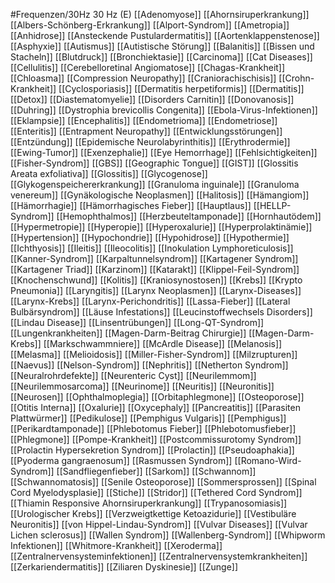 #Frequenzen/30Hz
30 Hz (E)
[[Adenomyose]]
[[Ahornsiruperkrankung]]
[[Albers-Schönberg-Erkrankung]]
[[Alport-Syndrom]]
[[Ametropia]]
[[Anhidrose]]
[[Ansteckende Pustulardermatitis]]
[[Aortenklappenstenose]]
[[Asphyxie]]
[[Autismus]]
[[Autistische Störung]]
[[Balanitis]]
[[Bissen und Stacheln]]
[[Blutdruck]]
[[Bronchiektasie]]
[[Carcinoma]]
[[Cat Diseases]]
[[Cellulitis]]
[[Cerebelloretinal Angiomatose]]
[[Chagas-Krankheit]]
[[Chloasma]]
[[Compression Neuropathy]]
[[Craniorachischisis]]
[[Crohn-Krankheit]]
[[Cyclosporiasis]]
[[Dermatitis herpetiformis]]
[[Dermatitis]]
[[Detox]]
[[Diastematomyelie]]
[[Disorders Carnitin]]
[[Donovanosis]]
[[Duhring]]
[[Dystrophia brevicollis Congenita]]
[[Ebola-Virus-Infektionen]]
[[Eklampsie]]
[[Encephalitis]]
[[Endometrioma]]
[[Endometriose]]
[[Enteritis]]
[[Entrapment Neuropathy]]
[[Entwicklungsstörungen]]
[[Entzündung]]
[[Epidemische Neurolabyrinthitis]]
[[Erythrodermie]]
[[Ewing-Tumor]]
[[Exenzephalie]]
[[Eye Hemorrhage]]
[[Fehlsichtigkeiten]]
[[Fisher-Syndrom]]
[[GBS]]
[[Geographic Tongue]]
[[GIST]]
[[Glossitis Areata exfoliativa]]
[[Glossitis]]
[[Glycogenose]]
[[Glykogenspeichererkrankung]]
[[Granuloma inguinale]]
[[Granuloma venereum]]
[[Gynäkologische Neoplasmen]]
[[Halitosis]]
[[Hämangiom]]
[[Hämorrhagie]]
[[Hämorrhagisches Fieber]]
[[Hauptlaus]]
[[HELLP-Syndrom]]
[[Hemophthalmos]]
[[Herzbeuteltamponade]]
[[Hornhautödem]]
[[Hypermetropie]]
[[Hyperopie]]
[[Hyperoxalurie]]
[[Hyperprolaktinämie]]
[[Hypertension]]
[[Hypochondrie]]
[[Hypohidrose]]
[[Hypothermie]]
[[Ichthyosis]]
[[Ileitis]]
[[Ileocolitis]]
[[Inokulation Lymphoreticulosis]]
[[Kanner-Syndrom]]
[[Karpaltunnelsyndrom]]
[[Kartagener Syndrom]]
[[Kartagener Triad]]
[[Karzinom]]
[[Katarakt]]
[[Klippel-Feil-Syndrom]]
[[Knochenschwund]]
[[Kolitis]]
[[Kraniosynostosen]]
[[Krebs]]
[[Krypto Pneumonia]]
[[Laryngitis]]
[[Larynx Neoplasmen]]
[[Larynx-Diseases]]
[[Larynx-Krebs]]
[[Larynx-Perichondritis]]
[[Lassa-Fieber]]
[[Lateral Bulbärsyndrom]]
[[Läuse Infestations]]
[[Leucinstoffwechsels Disorders]]
[[Lindau Disease]]
[[Linsentrübungen]]
[[Long-QT-Syndrom]]
[[Lungenkrankheiten]]
[[Magen-Darm-Beitrag Chirurgie]]
[[Magen-Darm-Krebs]]
[[Markschwammniere]]
[[McArdle Disease]]
[[Melanosis]]
[[Melasma]]
[[Melioidosis]]
[[Miller-Fisher-Syndrom]]
[[Milzrupturen]]
[[Naevus]]
[[Nelson-Syndrom]]
[[Nephritis]]
[[Netherton Syndrom]]
[[Neuralrohrdefekte]]
[[Neurenteric Cyst]]
[[Neurilemmom]]
[[Neurilemmosarcoma]]
[[Neurinome]]
[[Neuritis]]
[[Neuronitis]]
[[Neurosen]]
[[Ophthalmoplegia]]
[[Orbitaphlegmone]]
[[Osteoporose]]
[[Otitis Interna]]
[[Oxalurie]]
[[Oxycephaly]]
[[Pancreatitis]]
[[Parasiten Plattwürmer]]
[[Pedikulose]]
[[Pemphigus Vulgaris]]
[[Pemphigus]]
[[Perikardtamponade]]
[[Phlebotomus Fieber]]
[[Phlebotomusfieber]]
[[Phlegmone]]
[[Pompe-Krankheit]]
[[Postcommissurotomy Syndrom]]
[[Prolactin Hypersekretion Syndrom]]
[[Prolactin]]
[[Pseudoaphakia]]
[[Pyoderma gangraenosum]]
[[Rasmussen Syndrom]]
[[Romano-Wird-Syndrom]]
[[Sandfliegenfieber]]
[[Sarkom]]
[[Schwannom]]
[[Schwannomatosis]]
[[Senile Osteoporose]]
[[Sommersprossen]]
[[Spinal Cord Myelodysplasie]]
[[Stiche]]
[[Stridor]]
[[Tethered Cord Syndrom]]
[[Thiamin Responsive Ahornsiruperkrankung]]
[[Trypanosomiasis]]
[[Urologischer Krebs]]
[[Verzweigtkettige Ketoazidurie]]
[[Vestibuläre Neuronitis]]
[[von Hippel-Lindau-Syndrom]]
[[Vulvar Diseases]]
[[Vulvar Lichen sclerosus]]
[[Wallen Syndrom]]
[[Wallenberg-Syndrom]]
[[Whipworm Infektionen]]
[[Whitmore-Krankheit]]
[[Xeroderma]]
[[Zentralnervensysteminfektionen]]
[[Zentralnervensystemkrankheiten]]
[[Zerkariendermatitis]]
[[Ziliaren Dyskinesie]]
[[Zunge]]